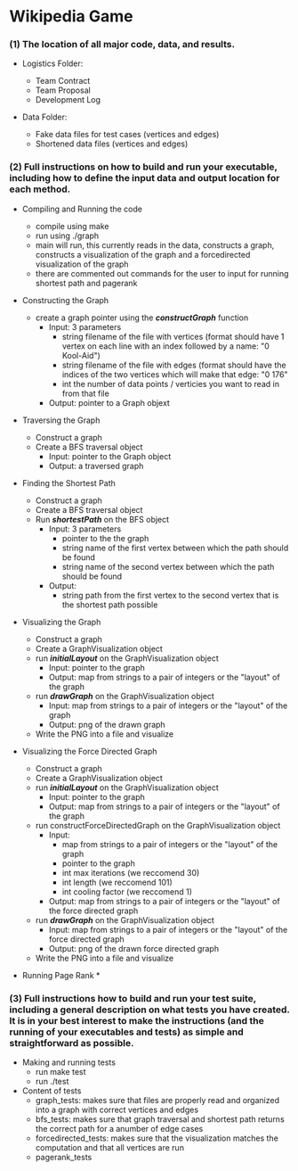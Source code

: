 # Wikipedia Game
### (1) The location of all major code, data, and results. 
- Logistics Folder:
    * Team Contract
    * Team Proposal
    * Development Log

- Data Folder:
    * Fake data files for test cases (vertices and edges)
    * Shortened data files (vertices and edges)

### (2) Full instructions on how to build and run your executable, including how to define the input data and output location for each method. 
- Compiling and Running the code
    * compile using make
    * run using ./graph
    * main will run, this currently reads in the data, constructs a graph, constructs a visualization of the graph and a forcedirected visualization of the graph
    * there are commented out commands for the user to input for running shortest path and pagerank

- Constructing the Graph
    * create a graph pointer using the ***constructGraph*** function
        * Input: 3 parameters
            * string filename of the file with vertices (format should have 1 vertex on each line with an index followed by a name: "0 Kool-Aid")
            * string filename of the file with edges (format should have the indices of the two vertices which will make that edge: "0 176"
            * int the number of data points / verticies you want to read in from that file
        * Output: pointer to a Graph objext

- Traversing the Graph
    * Construct a graph 
    * Create a BFS traversal object
        * Input: pointer to the Graph object
        * Output: a traversed graph

- Finding the Shortest Path
    * Construct a graph
    * Create a BFS traversal object
    * Run ***shortestPath*** on the BFS object
        * Input: 3 parameters
            * pointer to the the graph
            * string name of the first vertex between which the path should be found
            * string name of the second vertex between which the path should be found
        * Output:
            * string path from the first vertex to the second vertex that is the shortest path possible

- Visualizing the Graph
    * Construct a graph
    * Create a GraphVisualization object
    * run ***initialLayout*** on the GraphVisualization object
        * Input: pointer to the graph
        * Output: map from strings to a pair of integers or the "layout" of the graph
    * run ***drawGraph*** on the GraphVisualization object
        * Input: map from strings to a pair of integers or the "layout" of the graph
        * Output: png of the drawn graph
    * Write the PNG into a file and visualize

- Visualizing the Force Directed Graph
    * Construct a graph
    * Create a GraphVisualization object
    * run ***initialLayout*** on the GraphVisualization object
        * Input: pointer to the graph
        * Output: map from strings to a pair of integers or the "layout" of the graph
    * run constructForceDirectedGraph on the GraphVisualization object
        * Input: 
            * map from strings to a pair of integers or the "layout" of the graph
            * pointer to the graph
            * int max iterations (we reccomend 30)
            * int length (we reccomend 101)
            * int cooling factor (we reccomend 1)
        * Output: map from strings to a pair of integers or the "layout" of the force directed graph   
    * run ***drawGraph*** on the GraphVisualization object
        * Input: map from strings to a pair of integers or the "layout" of the force directed graph   
        * Output: png of the drawn force directed graph
    * Write the PNG into a file and visualize

- Running Page Rank
    * 

### (3) Full instructions how to build and run your test suite, including a general description on what tests you have created. It is in your best interest to make the instructions (and the running of your executables and tests) as simple and straightforward as possible.
- Making and running tests
    * run make test
    * run ./test
- Content of tests
    * graph_tests: makes sure that files are properly read and organized into a graph with correct vertices and edges
    * bfs_tests: makes sure that graph traversal and shortest path returns the correct path for a anumber of edge cases
    * forcedirected_tests: makes sure that the visualization matches the computation and that all vertices are run
    * pagerank_tests